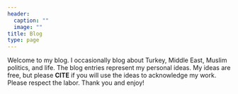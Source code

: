 ```yaml
---
header:
  caption: ""
  image: ""
title: Blog
type: page
---
```


Welcome to my blog. I occasionally blog about Turkey, Middle East, Muslim politics, and life. The blog entries represent my personal ideas. My ideas are free, but please **CITE** if you will use the ideas to acknowledge my work. Please respect the labor.
Thank you and enjoy!